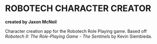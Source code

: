 # ROBOTECH CHARACTER CREATOR
**created by Jaxon McNeil**

Character creation app for the Robotech Role Playing game. Based off *Robotech II: The Role-Playing Game - The Sentinels* by Kevin Siembieda.